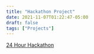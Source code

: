 ```yaml
---
title: "Hackathon Project"
date: 2021-11-07T01:22:47-05:00
draft: false
tags: ["Projects"]
---
```

[24 Hour Hackathon](/Hackathon/Off-Aura.html)
